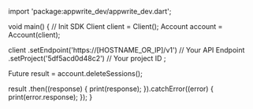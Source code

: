 import 'package:appwrite_dev/appwrite_dev.dart';

void main() { // Init SDK
  Client client = Client();
  Account account = Account(client);

  client
    .setEndpoint('https://[HOSTNAME_OR_IP]/v1') // Your API Endpoint
    .setProject('5df5acd0d48c2') // Your project ID
  ;

  Future result = account.deleteSessions();

  result
    .then((response) {
      print(response);
    }).catchError((error) {
      print(error.response);
  });
}